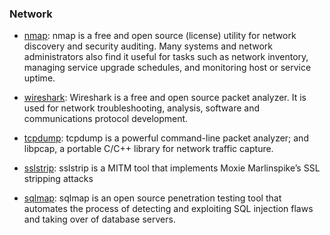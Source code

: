 ### Network
- [nmap](https://nmap.org/): nmap is a free and open source (license) utility for network discovery and security auditing. Many systems and network administrators also find it useful for tasks such as network inventory, managing service upgrade schedules, and monitoring host or service uptime.

- [wireshark](https://www.wireshark.org/): Wireshark is a free and open source packet analyzer. It is used for network troubleshooting, analysis, software and communications protocol development.

- [tcpdump](http://www.tcpdump.org/): tcpdump is a powerful command-line packet analyzer; and libpcap, a portable C/C++ library for network traffic capture.

- [sslstrip](https://github.com/moxie0/sslstrip/): sslstrip is a MITM tool that implements Moxie Marlinspike’s SSL stripping attacks

- [sqlmap](https://github.com/sqlmapproject/sqlmap): sqlmap is an open source penetration testing tool that automates the process of detecting and exploiting SQL injection flaws and taking over of database servers.
